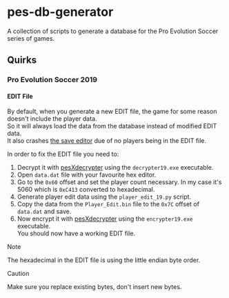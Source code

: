 # pes-db-generator
A collection of scripts to generate a database for the Pro Evolution Soccer series of games.

## Quirks
### Pro Evolution Soccer 2019 
#### EDIT File
By default, when you generate a new EDIT file, the game for some reason doesn't include the player data.\
So it will always load the data from the database instead of modified EDIT data.\
It also crashes [the save editor](https://github.com/the4chancup/4ccEditor) due of no players being in the EDIT file.

In order to fix the EDIT file you need to:
1. Decrypt it with [pesXdecrypter](https://github.com/the4chancup/pesXdecrypter) using the `decrypter19.exe` executable.
2. Open `data.dat` file with your favourite hex editor.
3. Go to the `0x60` offset and set the player count necessary. In my case it's 5060 which is `0xC413` converted to hexadecimal.
4. Generate player edit data using the `player_edit_19.py` script.
5. Copy the data from the `Player_Edit.bin` file to the `0x7C` offset of `data.dat` and save.
6. Now encrypt it with [pesXdecrypter](https://github.com/the4chancup/pesXdecrypter) using the `encrypter19.exe` executable.\
You should now have a working EDIT file.

> [!NOTE]
> The hexadecimal in the EDIT file is using the little endian byte order.

> [!CAUTION]
> Make sure you replace existing bytes, don't insert new bytes.